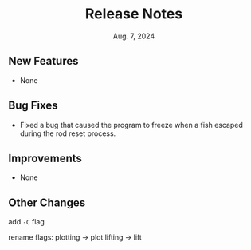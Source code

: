 
<div align="center">
<h1>Release Notes</h1>
Aug. 7, 2024
</div>


## New Features
- None

## Bug Fixes
- Fixed a bug that caused the program to freeze when a fish escaped during the rod reset process.

## Improvements
- None

## Other Changes
add `-C` flag

rename flags:
plotting -> plot
lifting -> lift

<!-- > [!NOTE]
**Please refer to `template.ini` to check new settings**. -->